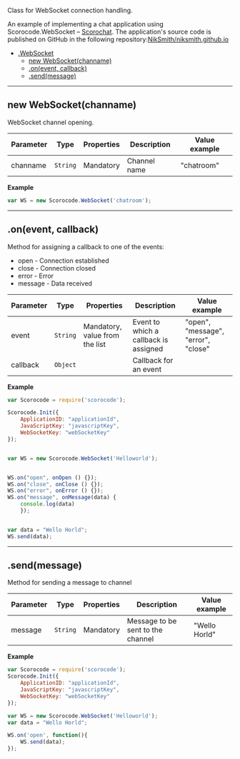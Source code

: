 <a name="Scorocode.WebSocket"></a>

Class for WebSocket connection handling.


An example of implementing a chat application using Scorocode.WebSocket – [Scorochat](https://niksmith.github.io/). The application's source code is published on GitHub in the following repository:[NikSmith/niksmith.github.io](https://github.com/NikSmith/niksmith.github.io)


* [.WebSocket](#Scorocode.WebSocket)
    * [new WebSocket(channame)](#new_Scorocode.WebSocket_new)
    * [.on(event, callback)](#Scorocode.WebSocket+on) 
    * [.send(message)](#Scorocode.WebSocket+send) 

----------------------------------------------------------------------------------------------

<a name="new_Scorocode.WebSocket_new"></a>

## new WebSocket(channame)

WebSocket channel opening.

| Parameter | Type | Properties | Description | Value example |
| --- | --- | --- | --- | --- |
| channame | <code>String</code> | Mandatory | Channel name | "chatroom" |

**Example**

```js
var WS = new Scorocode.WebSocket('chatroom');
```

----------------------------------------------------------------------------------------------

<a name="Scorocode.WebSocket+on"></a>

## .on(event, callback)
Method for assigning a callback to one of the events:

* open - Connection established
* close - Connection closed
* error - Error
* message -  Data received


| Parameter | Type | Properties | Description | Value example |
| --- | --- | --- | --- | --- |
| event | <code>String</code> | Mandatory, value from the list   | Event to which a callback is assigned | "open", "message", "error", "close"  |
| callback | <code>Object</code> |  | Callback for an event| |

**Example**  

```js
var Scorocode = require('scorocode');

Scorocode.Init({
    ApplicationID: "applicationId",
    JavaScriptKey: "javascriptKey",
    WebSocketKey: "webSocketKey"
});


var WS = new Scorocode.WebSocket('Helloworld');


WS.on("open", onOpen () {});
WS.on("close", onClose () {});
WS.on("error", onError () {});
WS.on("message", onMessage(data) {
    console.log(data)
    });


var data = "Wello Horld";
WS.send(data);
```
----------------------------------------------------------------------------------------------

<a name="Scorocode.WebSocket+send"></a>

## .send(message)
Method for sending a message to channel


| Parameter | Type | Properties | Description | Value example |
| --- | --- | --- | --- | --- |
| message | <code>String</code> | Mandatory  | Message to be sent to the channel | "Wello Horld" |

**Example**  

```js
var Scorocode = require('scorocode');
Scorocode.Init({
    ApplicationID: "applicationId",
    JavaScriptKey: "javascriptKey",
    WebSocketKey: "webSocketKey"
});

var WS = new Scorocode.WebSocket('Helloworld');
var data = "Wello Horld";

WS.on('open', function(){
    WS.send(data);
});
```